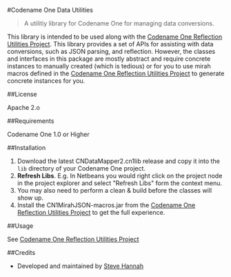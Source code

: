 #Codename One Data Utilities

> A utilitiy library for Codename One for managing data conversions.

This library is intended to be used along with the [Codename One Reflection Utilities Project](https://github.com/shannah/cn1-mirah-json-macros).  This library provides a set of APIs for assisting with data conversions, such as JSON parsing, and reflection.  However, the classes and interfaces in this package are mostly abstract and require concrete instances to manually created (which is tedious) or for you to use mirah macros defined in the   [Codename One Reflection Utilities Project](https://github.com/shannah/cn1-mirah-json-macros) to generate concrete instances for you.

##License

Apache 2.o

##Requirements

Codename One 1.0 or Higher

##Installation

1. Download the latest CNDataMapper2.cn1lib release and copy it into the `lib` directory of your Codename One project.
2. **Refresh Libs**.  E.g. In Netbeans you would right click on the project node in the project explorer and select "Refresh Libs" form the context menu.
3. You may also need to perform a clean & build before the classes will show up.
4. Install the CN1MirahJSON-macros.jar from the  [Codename One Reflection Utilities Project](https://github.com/shannah/cn1-mirah-json-macros) to get the full experience.

##Usage

See  [Codename One Reflection Utilities Project](https://github.com/shannah/cn1-mirah-json-macros)

##Credits

* Developed and maintained by [Steve Hannah](http://sjhannah.com)


